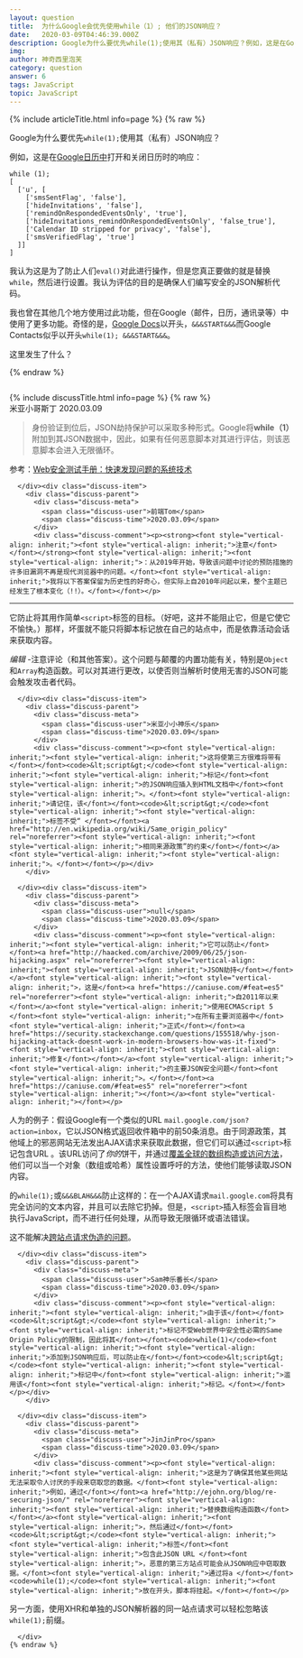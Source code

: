 ```yaml
---
layout: question
title:  为什么Google会优先使用while（1）; 他们的JSON响应？
date:   2020-03-09T04:46:39.000Z
description: Google为什么要优先while(1);使用其（私有）JSON响应？例如，这是在Google日历中打开和关闭日历时的响应：while (1);...
img: 
author: 神奇西里泡芙
category: question
answer: 6
tags: JavaScript
topic: JavaScript
---
```

<div class="article-root">
  <div class="article">
    {% include articleTitle.html info=page %}
    {% raw %}
    <div class="article-content"><p><font style="vertical-align: inherit;"><font style="vertical-align: inherit;">Google为什么要优先</font></font><code>while(1);</code><font style="vertical-align: inherit;"><font style="vertical-align: inherit;">使用其（私有）JSON响应？</font></font></p>

<p><font style="vertical-align: inherit;"><font style="vertical-align: inherit;">例如，这是在</font></font><a href="https://calendar.google.com/calendar/about/" rel="noreferrer"><font style="vertical-align: inherit;"><font style="vertical-align: inherit;">Google日历中</font></font></a><font style="vertical-align: inherit;"><font style="vertical-align: inherit;">打开和关闭日历时的响应</font><font style="vertical-align: inherit;">：</font></font></p>

<pre class="lang-js prettyprint prettyprinted" style=""><code><span class="kwd">while</span><span class="pln"> </span><span class="pun">(</span><span class="lit">1</span><span class="pun">);</span><span class="pln">
</span><span class="pun">[</span><span class="pln">
  </span><span class="pun">[</span><span class="str">'u'</span><span class="pun">,</span><span class="pln"> </span><span class="pun">[</span><span class="pln">
    </span><span class="pun">[</span><span class="str">'smsSentFlag'</span><span class="pun">,</span><span class="pln"> </span><span class="str">'false'</span><span class="pun">],</span><span class="pln">
    </span><span class="pun">[</span><span class="str">'hideInvitations'</span><span class="pun">,</span><span class="pln"> </span><span class="str">'false'</span><span class="pun">],</span><span class="pln">
    </span><span class="pun">[</span><span class="str">'remindOnRespondedEventsOnly'</span><span class="pun">,</span><span class="pln"> </span><span class="str">'true'</span><span class="pun">],</span><span class="pln">
    </span><span class="pun">[</span><span class="str">'hideInvitations_remindOnRespondedEventsOnly'</span><span class="pun">,</span><span class="pln"> </span><span class="str">'false_true'</span><span class="pun">],</span><span class="pln">
    </span><span class="pun">[</span><span class="str">'Calendar ID stripped for privacy'</span><span class="pun">,</span><span class="pln"> </span><span class="str">'false'</span><span class="pun">],</span><span class="pln">
    </span><span class="pun">[</span><span class="str">'smsVerifiedFlag'</span><span class="pun">,</span><span class="pln"> </span><span class="str">'true'</span><span class="pun">]</span><span class="pln">
  </span><span class="pun">]]</span><span class="pln">
</span><span class="pun">]</span></code></pre>

<p><font style="vertical-align: inherit;"><font style="vertical-align: inherit;">我认为这是为了防止人们</font></font><code>eval()</code><font style="vertical-align: inherit;"><font style="vertical-align: inherit;">对此进行操作，但是您真正要做的就是替换</font></font><code>while</code><font style="vertical-align: inherit;"><font style="vertical-align: inherit;">，然后进行设置。</font><font style="vertical-align: inherit;">我认为评估的目的是确保人们编写安全的JSON解析代码。</font></font></p>

<p><font style="vertical-align: inherit;"><font style="vertical-align: inherit;">我也曾在其他几个地方使用过此功能，但在Google（邮件，日历，通讯录等）中使用了更多功能。奇怪的是，</font></font><a href="https://www.google.com/docs/about/" rel="noreferrer"><font style="vertical-align: inherit;"><font style="vertical-align: inherit;">Google Docs</font></font></a><font style="vertical-align: inherit;"><font style="vertical-align: inherit;">以开头，</font></font><code>&amp;&amp;&amp;START&amp;&amp;&amp;</code><font style="vertical-align: inherit;"><font style="vertical-align: inherit;">而Google Contacts似乎以开头</font></font><code>while(1); &amp;&amp;&amp;START&amp;&amp;&amp;</code><font style="vertical-align: inherit;"><font style="vertical-align: inherit;">。</font></font></p>

<p><font style="vertical-align: inherit;"><font style="vertical-align: inherit;">这里发生了什么？</font></font></p></div>
    {% endraw %}
  </div>
  <p style="height: 0;width:0;overflow: hidden;"> 第151篇《为什么Google会优先使用while（1）; 他们的JSON响应？》来自Winter(https://github.com/aiyld/aiyld.github.io)的站点</p>
  <div class="discuss-wrapper">
    {% include discussTitle.html info=page %}
    {% raw %}
    <div class="discuss-item">
        <div class="discuss-parent">
          <div class="discuss-meta">
            <span class="discuss-user">米亚小哥斯丁</span>
            <span class="discuss-time">2020.03.09</span>
          </div>
          <div class="discuss-comment"><blockquote>
  <p><font style="vertical-align: inherit;"><font style="vertical-align: inherit;">身份验证到位后，JSON劫持保护可以采取多种形式。</font><font style="vertical-align: inherit;">Google将</font></font><strong><font style="vertical-align: inherit;"><font style="vertical-align: inherit;">while（1）</font></font></strong><font style="vertical-align: inherit;"><font style="vertical-align: inherit;">附加</font><font style="vertical-align: inherit;">到其JSON数据中，因此，如果有任何恶意脚本对其进行评估，则该恶意脚本会进入无限循环。</font></font></p>
</blockquote>

<p><font style="vertical-align: inherit;"><font style="vertical-align: inherit;">参考：</font></font><a href="https://books.google.co.nz/books?id=VmrSJ3V-s_MC&amp;lpg=PA214&amp;ots=cXaR_XGXSH&amp;dq=google%20while(1)&amp;pg=PA214#v=onepage&amp;q=google%20while(1)&amp;f=false" rel="nofollow noreferrer"><font style="vertical-align: inherit;"><font style="vertical-align: inherit;">Web安全测试手册：快速发现问题的系统技术</font></font></a></p></div>
        </div>
        
      </div><div class="discuss-item">
        <div class="discuss-parent">
          <div class="discuss-meta">
            <span class="discuss-user">前端Tom</span>
            <span class="discuss-time">2020.03.09</span>
          </div>
          <div class="discuss-comment"><p><strong><font style="vertical-align: inherit;"><font style="vertical-align: inherit;">注意</font></font></strong><font style="vertical-align: inherit;"><font style="vertical-align: inherit;">：从2019年开始，导致该问题中讨论的预防措施的许多旧漏洞不再是现代浏览器中的问题。</font><font style="vertical-align: inherit;">我将以下答案保留为历史性的好奇心，但实际上自2010年问起以来，整个主题已经发生了根本变化（!!）。</font></font></p>

<hr>

<p><font style="vertical-align: inherit;"><font style="vertical-align: inherit;">它防止将其用作简单</font></font><code>&lt;script&gt;</code><font style="vertical-align: inherit;"><font style="vertical-align: inherit;">标签</font><font style="vertical-align: inherit;">的目标</font><font style="vertical-align: inherit;">。</font><font style="vertical-align: inherit;">（好吧，这并不能阻止它，但是它使它不愉快。）那样，坏蛋就不能只将脚本标记放在自己的站点中，而是依靠活动会话来获取内容。</font></font></p>

<p><em><font style="vertical-align: inherit;"><font style="vertical-align: inherit;">编辑</font></font></em><font style="vertical-align: inherit;"><font style="vertical-align: inherit;"> -注意评论（和其他答案）。</font><font style="vertical-align: inherit;">这个问题与颠覆的内置功能有关，特别是</font></font><code>Object</code><font style="vertical-align: inherit;"><font style="vertical-align: inherit;">和</font></font><code>Array</code><font style="vertical-align: inherit;"><font style="vertical-align: inherit;">构造函数。</font><font style="vertical-align: inherit;">可以对其进行更改，以使否则当解析时使用无害的JSON可能会触发攻击者代码。</font></font></p></div>
        </div>
        
      </div><div class="discuss-item">
        <div class="discuss-parent">
          <div class="discuss-meta">
            <span class="discuss-user">米亚小小神乐</span>
            <span class="discuss-time">2020.03.09</span>
          </div>
          <div class="discuss-comment"><p><font style="vertical-align: inherit;"><font style="vertical-align: inherit;">这将使第三方很难将带有</font></font><code>&lt;script&gt;</code><font style="vertical-align: inherit;"><font style="vertical-align: inherit;">标记</font><font style="vertical-align: inherit;">的JSON响应插入到HTML文档中</font><font style="vertical-align: inherit;">。</font><font style="vertical-align: inherit;">请记住，该</font></font><code>&lt;script&gt;</code><font style="vertical-align: inherit;"><font style="vertical-align: inherit;">标签不受“ </font></font><a href="http://en.wikipedia.org/wiki/Same_origin_policy" rel="noreferrer"><font style="vertical-align: inherit;"><font style="vertical-align: inherit;">相同来源政策”的约束</font></font></a><font style="vertical-align: inherit;"><font style="vertical-align: inherit;">。</font></font></p></div>
        </div>
        
      </div><div class="discuss-item">
        <div class="discuss-parent">
          <div class="discuss-meta">
            <span class="discuss-user">null</span>
            <span class="discuss-time">2020.03.09</span>
          </div>
          <div class="discuss-comment"><p><font style="vertical-align: inherit;"><font style="vertical-align: inherit;">它可以防止</font></font><a href="http://haacked.com/archive/2009/06/25/json-hijacking.aspx" rel="noreferrer"><font style="vertical-align: inherit;"><font style="vertical-align: inherit;">JSON劫持</font></font></a><font style="vertical-align: inherit;"><font style="vertical-align: inherit;">，这是</font><a href="https://caniuse.com/#feat=es5" rel="noreferrer"><font style="vertical-align: inherit;">自2011年以来</font></a><font style="vertical-align: inherit;">使用ECMAScript 5 </font><font style="vertical-align: inherit;">在所有主要浏览器中</font><font style="vertical-align: inherit;">正式</font></font><a href="https://security.stackexchange.com/questions/155518/why-json-hijacking-attack-doesnt-work-in-modern-browsers-how-was-it-fixed"><font style="vertical-align: inherit;"><font style="vertical-align: inherit;">修复</font></font></a><font style="vertical-align: inherit;"><font style="vertical-align: inherit;">的主要JSON安全问题</font><font style="vertical-align: inherit;">。</font></font><a href="https://caniuse.com/#feat=es5" rel="noreferrer"><font style="vertical-align: inherit;"></font></a><font style="vertical-align: inherit;"></font></p>

<p><font style="vertical-align: inherit;"><font style="vertical-align: inherit;">人为的例子：假设Google有一个类似的URL </font></font><code>mail.google.com/json?action=inbox</code><font style="vertical-align: inherit;"><font style="vertical-align: inherit;">，它以JSON格式返回收件箱中的前50条消息。</font><font style="vertical-align: inherit;">由于同源政策，其他域上的邪恶网站无法发出AJAX请求来获取此数据，但它们可以通过</font></font><code>&lt;script&gt;</code><font style="vertical-align: inherit;"><font style="vertical-align: inherit;">标记</font><font style="vertical-align: inherit;">包含URL </font><font style="vertical-align: inherit;">。</font><font style="vertical-align: inherit;">该URL访问了</font></font><em><font style="vertical-align: inherit;"><font style="vertical-align: inherit;">你的</font></font></em><font style="vertical-align: inherit;"><font style="vertical-align: inherit;">饼干，并通过</font></font><a href="http://ejohn.org/blog/re-securing-json/" rel="noreferrer"><font style="vertical-align: inherit;"><font style="vertical-align: inherit;">覆盖全球的数组构造或访问方法</font></font></a><font style="vertical-align: inherit;"><font style="vertical-align: inherit;">，他们可以当一个对象（数组或哈希）属性设置呼吁的方法，使他们能够读取JSON内容。</font></font></p>

<p><font style="vertical-align: inherit;"><font style="vertical-align: inherit;">的</font></font><code>while(1);</code><font style="vertical-align: inherit;"><font style="vertical-align: inherit;">或</font></font><code>&amp;&amp;&amp;BLAH&amp;&amp;&amp;</code><font style="vertical-align: inherit;"><font style="vertical-align: inherit;">防止这样的：在一个AJAX请求</font></font><code>mail.google.com</code><font style="vertical-align: inherit;"><font style="vertical-align: inherit;">将具有完全访问的文本内容，并且可以去除它扔掉。</font><font style="vertical-align: inherit;">但是，</font></font><code>&lt;script&gt;</code><font style="vertical-align: inherit;"><font style="vertical-align: inherit;">插入标签会盲目地执行JavaScript，而不进行任何处理，从而导致无限循环或语法错误。</font></font></p>

<p><font style="vertical-align: inherit;"><font style="vertical-align: inherit;">这不能解决</font></font><a href="https://en.wikipedia.org/wiki/Cross-site_request_forgery" rel="noreferrer"><font style="vertical-align: inherit;"><font style="vertical-align: inherit;">跨站点请求伪造的问题</font></font></a><font style="vertical-align: inherit;"><font style="vertical-align: inherit;">。</font></font></p></div>
        </div>
        
      </div><div class="discuss-item">
        <div class="discuss-parent">
          <div class="discuss-meta">
            <span class="discuss-user">Sam神乐番长</span>
            <span class="discuss-time">2020.03.09</span>
          </div>
          <div class="discuss-comment"><p><font style="vertical-align: inherit;"><font style="vertical-align: inherit;">由于该</font></font><code>&lt;script&gt;</code><font style="vertical-align: inherit;"><font style="vertical-align: inherit;">标记不受Web世界中安全性必需的Same Origin Policy的限制，因此将其</font></font><code>while(1)</code><font style="vertical-align: inherit;"><font style="vertical-align: inherit;">添加到JSON响应后，可以防止在</font></font><code>&lt;script&gt;</code><font style="vertical-align: inherit;"><font style="vertical-align: inherit;">标记中</font><font style="vertical-align: inherit;">滥用该</font><font style="vertical-align: inherit;">标记。</font></font></p></div>
        </div>
        
      </div><div class="discuss-item">
        <div class="discuss-parent">
          <div class="discuss-meta">
            <span class="discuss-user">JinJinPro</span>
            <span class="discuss-time">2020.03.09</span>
          </div>
          <div class="discuss-comment"><p><font style="vertical-align: inherit;"><font style="vertical-align: inherit;">这是为了确保其他某些网站无法采取令人讨厌的手段来窃取您的数据。</font><font style="vertical-align: inherit;">例如，通过</font></font><a href="http://ejohn.org/blog/re-securing-json/" rel="noreferrer"><font style="vertical-align: inherit;"><font style="vertical-align: inherit;">替换数组构造函数</font></font></a><font style="vertical-align: inherit;"><font style="vertical-align: inherit;">，然后通过</font></font><code>&lt;script&gt;</code><font style="vertical-align: inherit;"><font style="vertical-align: inherit;">标签</font><font style="vertical-align: inherit;">包含此JSON URL </font><font style="vertical-align: inherit;">，恶意的第三方站点可能会从JSON响应中窃取数据。</font><font style="vertical-align: inherit;">通过将a </font></font><code>while(1);</code><font style="vertical-align: inherit;"><font style="vertical-align: inherit;">放在开头，脚​​本将挂起。</font></font></p>

<p><font style="vertical-align: inherit;"><font style="vertical-align: inherit;">另一方面，使用XHR和单独的JSON解析器的同一站点请求可以轻松忽略该</font></font><code>while(1);</code><font style="vertical-align: inherit;"><font style="vertical-align: inherit;">前缀。</font></font></p></div>
        </div>
        
      </div>
    {% endraw %}
  </div>
<div>
